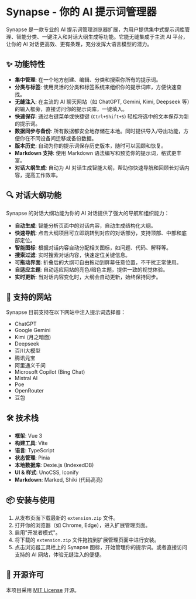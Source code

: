# Synapse - 你的 AI 提示词管理器

Synapse 是一款专业的 AI 提示词管理浏览器扩展，为用户提供集中式提示词库管理、智能分类、一键注入和对话大纲生成等功能。它能无缝集成于主流 AI 平台，让你的 AI 对话更高效、更有条理，充分发挥大语言模型的潜力。

## ✨ 功能特性

- **集中管理**: 在一个地方创建、编辑、分类和搜索你所有的提示词。
- **分类与标签**: 使用灵活的分类和标签系统来组织你的提示词库，方便快速查找。
- **无缝注入**: 在主流的 AI 聊天网站（如 ChatGPT, Gemini, Kimi, Deepseek 等）的输入框旁，直接访问你的提示词库，一键填入。
- **快速保存**: 通过右键菜单或快捷键 (`Ctrl+Shift+S`) 轻松将选中的文本保存为新的提示词。
- **数据同步与备份**: 所有数据都安全地存储在本地。同时提供导入/导出功能，方便你在不同设备间迁移或备份数据。
- **版本历史**: 自动为你的提示词保存历史版本，随时可以回顾和恢复。
- **Markdown 支持**: 使用 Markdown 语法编写和预览你的提示词，格式更丰富。
- **对话大纲生成**: 自动为 AI 对话生成智能大纲，帮助你快速导航和回顾长对话内容，提高工作效率。

## 🔍 对话大纲功能

Synapse 的对话大纲功能为你的 AI 对话提供了强大的导航和组织能力：

- **自动生成**: 智能分析页面中的对话内容，自动生成结构化大纲。
- **快速导航**: 点击大纲项目可立即跳转到对应的对话部分，支持顶部、中部和底部定位。
- **智能图标**: 根据对话内容自动分配相关图标，如问题、代码、解释等。
- **搜索过滤**: 实时搜索对话内容，快速定位关键信息。
- **可拖动界面**: 折叠后的大纲可自由拖动到屏幕任意位置，不干扰正常使用。
- **自适应主题**: 自动适应网站的亮色/暗色主题，提供一致的视觉体验。
- **实时更新**: 当对话内容变化时，大纲会自动更新，始终保持同步。

## 🚀 支持的网站

Synapse 目前支持在以下网站中注入提示词选择器：

- ChatGPT
- Google Gemini
- Kimi (月之暗面)
- Deepseek
- 百川大模型
- 腾讯元宝
- 阿里通义千问
- Microsoft Copilot (Bing Chat)
- Mistral AI
- Poe
- OpenRouter
- 豆包

## 🛠️ 技术栈

- **框架**: Vue 3
- **构建工具**: Vite
- **语言**: TypeScript
- **状态管理**: Pinia
- **本地数据库**: Dexie.js (IndexedDB)
- **UI & 样式**: UnoCSS, Iconify
- **Markdown**: Marked, Shiki (代码高亮)

## 📦 安装与使用

1.  从发布页面下载最新的 `extension.zip` 文件。
2.  打开你的浏览器（如 Chrome, Edge），进入扩展管理页面。
3.  启用"开发者模式"。
4.  将下载的 `extension.zip` 文件拖拽到扩展管理页面中进行安装。
5.  点击浏览器工具栏上的 Synapse 图标，开始管理你的提示词。或者直接访问支持的 AI 网站，体验无缝注入的便捷。

## 📜 开源许可

本项目采用 [MIT License](./LICENSE) 开源。